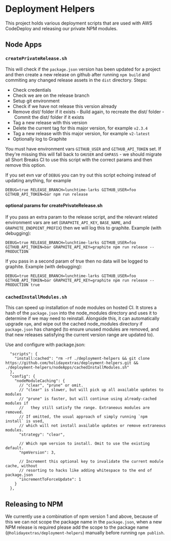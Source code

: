 # Deployment Helpers

This project holds various deployment scripts that are used with AWS CodeDeploy and releasing our private NPM modules.

## Node Apps

### `createPrivateRelease.sh`

This will check if the `package.json` version has been updated for a project and then create a new release on github after running `npm build` and commiting any changed release assets in the `dist` directory.
Steps:
 - Check credentials
 - Check we are on the release branch
 - Setup git environment
 - Check if we have not release this version already
 - Remove dist/ folder if it exists
 - Build again, to recreate the dist/ folder
 - Commit the dist/ folder if it exists
 - Tag a new release with this version
 - Delete the current tag for this major version, for example `v2.3.4`
 - Tag a new release with this major version, for example `v2-latest`
 - Optionally log to Graphite

You must have environment vars `GITHUB_USER` and `GITHUB_API_TOKEN` set. If they're missing this will fall back to `GHUSER` and `GHPASS` - we should migrate all Short Breaks CI to use this script with the correct params and then remove this option.

If you set evn var of `DEBUG` you can try out this script echoing instead of updating anything, for example
```
DEBUG=true RELEASE_BRANCH=lunchtime-larks GITHUB_USER=foo GITHUB_API_TOKEN=bar npm run release
```

#### optional params for createPrivateRelease.sh

If you pass an extra param to the release script, and the relevant related environment vars are set (`GRAPHITE_API_KEY`, `BASE_NAME`, and `GRAPHITE_ENDPOINT_PREFIX`) then we will log this to graphite. Example (with debugging):
```
DEBUG=true RELEASE_BRANCH=lunchtime-larks GITHUB_USER=foo GITHUB_API_TOKEN=bar GRAPHITE_API_KEY=graphite npm run release -- PRODUCTION
```

If you pass in a second param of true then no data will be logged to graphite. Example (with debugging):
```
DEBUG=true RELEASE_BRANCH=lunchtime-larks GITHUB_USER=foo GITHUB_API_TOKEN=bar GRAPHITE_API_KEY=graphite npm run release -- PRODUCTION true
```

### `cachedInstallModules.sh`

This can speed up installation of node modules on hosted CI. It stores a hash of the `package.json` into the node_modules directory and uses it to determine if we may need to reinstall. Alongside this, it can automatically upgrade `npm`, and wipe out the cached node_modules directory if `package.json` has changed (to ensure unused modules are removed, and that new releases satisfying the current version range are updated to).

Use and configure with package.json:

```
  "scripts": {
    "install:cached": "rm -rf ./deployment-helpers && git clone https://github.com/holidayextras/deployment-helpers.git && ./deployment-helpers/nodeApps/cachedInstallModules.sh"
  },
  "config": {
    "nodeModuleCaching": {
      // "clear", "prune" or omit.
      // "clear" is slower, but will pick up all available updates to modules
      // "prune" is faster, but will continue using already-cached modules if
      //   they still satisfy the range. Extraneous modules are removed.
      // If omitted, the usual approach of simply running `npm install` is used,
      // which will not install available updates or remove extraneous modules.
      "strategy": "clear",

      // Which npm version to install. Omit to use the existing default.
      "npmVersion": 3,

      // Increment this optional key to invalidate the current module cache, without
      // resorting to hacks like adding whitespace to the end of package.json
      "incrementToForceUpdate": 1
    }
  },
```

## Releasing to NPM

We currently use a combination of npm version 1 and above, because of this we can not scope the package name in the `package.json`, when a new NPM release is required please add the scope to the package name (`@holidayextras/deployment-helpers`) manually before running `npm publish`.
